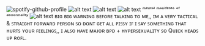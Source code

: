 ![spotify-github-profile](https://spotify-github-profile.kittinanx.com/api/view?uid=31b2yffynub6sxiq65xwurwdgcuq&cover_image=true&theme=default&show_offline=false&background_color=121212&interchange=false&bar_color=ffffff)
![alt text](https://64.media.tumblr.com/a685a6c289381ae28761cab55b9622df/0a5eebe6c662da28-f7/s75x75_c1/ebf93e41c2f6468b15ae2171c575f723dcea7da8.gifv)
![alt text](https://64.media.tumblr.com/483c4da8360c6c81f2a69c52bcc07fa6/38c26770616bd1df-20/s400x600/923e1258d612fae01086d08bf632520fe4dfc67e.pnj)
![alt text](https://64.media.tumblr.com/3044436cf6b3dca483380a0d21117bc8/0a5eebe6c662da28-0a/s1280x1920/37492f8927b0473f65fa800fe4cb9c89c3782003.pnj)
ᵐᵉⁿᵗᵃˡ ᵐᵃⁿⁱᶠᵉˢᵗᵒ ᵒᶠ ᵃᵇⁿᵒʳᵐᵃˡⁱᵗʸ 
![alt text](https://64.media.tumblr.com/d443c6e92680f433e1e2722dd7ee8993/712e794bff568974-bf/s500x750/4706672be4b5b24f4133d083fefb3a658b34f2c6.webp)
ʙɪɢ ʙɪɢ ᴡᴀʀɴɪɴɢ ʙᴇꜰᴏʀᴇ ᴛᴀʟᴋɪɴɢ ᴛᴏ ᴍᴇ,, ɪᴍ ᴀ ᴠᴇʀʏ ᴛᴀᴄᴛɪᴄᴀʟ & ꜱᴛʀᴀɪɢʜᴛ ꜰᴏʀᴡᴀʀᴅ ᴘᴇʀꜱᴏɴ ꜱᴏ ᴅᴏɴᴛ ɢᴇᴛ ᴀʟʟ ᴘɪꜱꜱʏ ɪꜰ ɪ ꜱᴀʏ ꜱᴏᴍᴇᴛʜɪɴɢ ᴛʜᴀᴛ ʜᴜʀᴛꜱ ʏᴏᴜʀ ꜰᴇᴇʟɪɴɢꜱ,, ɪ ᴀʟꜱᴏ ʜᴀᴠᴇ ᴍᴀᴊᴏʀ ʙᴘᴅ + ʜʏᴘᴇʀꜱᴇxᴜᴀʟɪᴛʏ ꜱᴏ Qᴜɪᴄᴋ ʜᴇᴀᴅꜱ ᴜᴘ ʀᴏꜰʟ.
